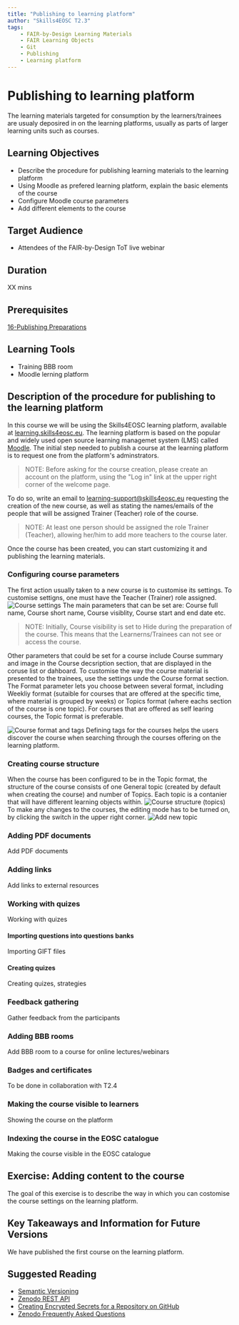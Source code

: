 ```yaml
---
title: "Publishing to learning platform"
author: "Skills4EOSC T2.3"
tags: 
    - FAIR-by-Design Learning Materials
    - FAIR Learning Objects
    - Git
    - Publishing
    - Learning platform
---
```


#  Publishing to learning platform

The learning materials targeted for consumption by the learners/trainees are usualy deposired in on the learning platforms, usually as parts of larger learning units such as courses.

## Learning Objectives

- Describe the procedure for publishing learning materials to the learning platform
- Using Moodle as prefered learning platform, explain the basic elements of the course
- Configure Moodle course parameters
- Add different elements to the course

## Target Audience

- Attendees of the FAIR-by-Design ToT live webinar

## Duration

XX mins

## Prerequisites

[16-Publishing Preparations](../16-Publishing%20Preparations/16-Publishing%20Preparations.md)

## Learning Tools

- Training BBB room
- Moodle lerning platform

## Description of the procedure for publishing to the learning platform

In this course we will be using the Skills4EOSC learning platform, available at [learning.skills4eosc.eu](https://learning.skills4eosc.eu). The learning platform is based on the popular and widely used open source learning managemet system (LMS) called [Moodle](https://moodle.org).
The initial step needed to publish a course at the learning platform is to request one from the platform's adminstrators. 
> NOTE: Before asking for the course creation, please create an account on the platform, using the "Log in" link at the upper right corner of the welcome page. 

To do so, write an email to [learning-support@skills4eosc.eu](mailto:learning-support@skills4eosc.eu) requesting the creation of the new course, as well as stating the names/emails of the people that will be assigned Trainer (Teacher) role of the course.
>NOTE: At least one person should be assigned the role Trainer (Teacher), allowing her/him to add more teachers to the course later. 

Once the course has been created, you can start customizing it and publishing the learning materials. 

### Configuring course parameters
The first action usually taken to a new course is to customise its settings. To customise settigns, one must have the Teacher (Trainer) role assigned. 
![Course settings](./attachments/01-CourseSettings.png)
The main parameters that can be set are: Course full name, Course short name, Course visiblity, Course start and end date etc. 
>NOTE: Initially, Course visibility is set to Hide during the preparation of the course. This means that the Learnerns/Trainees can not see or access the course. 

Other parameters that could be set for a course include Course summary and image in the Course decsription section, that are displayed in the coruse list or dahboard.
To customise the way the course material is presented to the trainees, use the settings unde the Course format section. The Format parameter lets you choose between several format, including Weekliy format (sutaible for courses that are offered at the specific time, where material is grouped by weeks) or Topics format (where eachs section of the course is one topic). For courses that are offered as self learing courses, the Topic format is preferable. 

![Course format and tags](./attachments/02-CourseFormatAndTags.png)
Defining tags for the courses helps the users discover the course when searching through the courses offering on the learning platform. 

### Creating course structure
When the course has been configured to be in the Topic format, the structure of the course consists of one General topic (created by default when creating the course) and number of Topics. Each topic is a contanier that will have different learning objects within. 
![Course structure (topics)](./attachments/03-Topics.png)
To make any changes to the courses, the editing mode has to be turned on, by clicking the switch in the upper right corner.
![Add new topic](./attachments/04-AddNewTopic.png)
### Adding PDF documents
Add PDF documents

### Adding links
Add links to external resources

### Working with quizes
Working with quizes
#### Importing questions into questions banks
Importing GIFT files
#### Creating quizes 
Creating quizes, strategies

### Feedback gathering
Gather feedback from the participants

### Adding BBB rooms
Add BBB room to a course for online lectures/webinars

### Badges and certificates
To be done in collaboration with T2.4

### Making the course visible to learners
Showing the course on the platform

### Indexing the course in the EOSC catalogue
Making the course visible in the EOSC catalogue

## Exercise: Adding content to the course

The goal of this exercise is to describe the way in which you can costomise the course settings on the learning platform.



## Key Takeaways and Information for Future Versions

We have published the first course on the learning platform.

## Suggested Reading

- [Semantic Versioning](https://semver.org/)
- [Zenodo REST API](https://developers.zenodo.org/)
- [Creating Encrypted Secrets for a Repository on GitHub](https://docs.github.com/en/actions/security-guides/encrypted-secrets#creating-encrypted-secrets-for-a-repository)
- [Zenodo Frequently Asked Questions](https://help.zenodo.org/faq/#general)